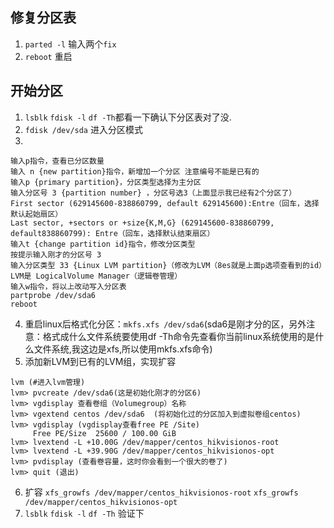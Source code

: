 ## 修复分区表
1. `parted -l` 输入两个`fix`
2. `reboot` 重启
## 开始分区
1. `lsblk` `fdisk -l` `df -Th`都看一下确认下分区表对了没.
2. `fdisk /dev/sda` 进入分区模式
3. 
```
输入p指令，查看已分区数量
输入 n {new partition}指令，新增加一个分区 注意编号不能是已有的
输入p {primary partition}，分区类型选择为主分区
输入分区号 3 {partition number} ，分区号选3（上面显示我已经有2个分区了）
First sector (629145600-838860799, default 629145600):Entre（回车，选择默认起始扇区）
Last sector, +sectors or +size{K,M,G} (629145600-838860799, default838860799): Entre（回车，选择默认结束扇区）
输入t {change partition id}指令，修改分区类型
按提示输入刚才的分区号 3
输入分区类型 33 {Linux LVM partition}（修改为LVM（8es就是上面p选项查看到的id）LVM是 LogicalVolume Manager（逻辑卷管理）
输入w指令，将以上改动写入分区表
partprobe /dev/sda6
reboot 
```
4. 重启linux后格式化分区：`mkfs.xfs /dev/sda6`(sda6是刚才分的区，另外注意：格式成什么文件系统要使用df -Th命令先查看你当前linux系统使用的是什么文件系统,我这边是xfs,所以使用mkfs.xfs命令)
5. 添加新LVM到已有的LVM组，实现扩容
```
lvm (#进入lvm管理)
lvm> pvcreate /dev/sda6(这是初始化刚才的分区6)
lvm> vgdisplay 查看卷组（Volumegroup）名称
lvm> vgextend centos /dev/sda6  (将初始化过的分区加入到虚拟卷组centos)
lvm> vgdisplay (vgdisplay查看free PE /Site)
     Free PE/Size  25600 / 100.00 GiB
lvm> lvextend -L +10.00G /dev/mapper/centos_hikvisionos-root
lvm> lvextend -L +39.90G /dev/mapper/centos_hikvisionos-opt
lvm> pvdisplay (查看卷容量，这时你会看到一个很大的卷了)
lvm> quit (退出)
```
6. 扩容 `xfs_growfs /dev/mapper/centos_hikvisionos-root` `xfs_growfs /dev/mapper/centos_hikvisionos-opt`
7. `lsblk` `fdisk -l` `df -Th` 验证下